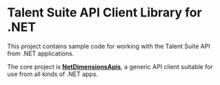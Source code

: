 # Talent Suite API Client Library for .NET

This project contains sample code for working with the Talent Suite API from .NET applications.

The core project is **[NetDimensionsApis](https://github.com/rmlowe/netdimensions-api-dotnet-client/tree/master/NetDimensionsApis)**, a generic API client suitable for use from all kinds of .NET apps.
